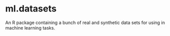 # ml.datasets
An R package containing a bunch of real and synthetic data sets for using in machine learning tasks.
 
